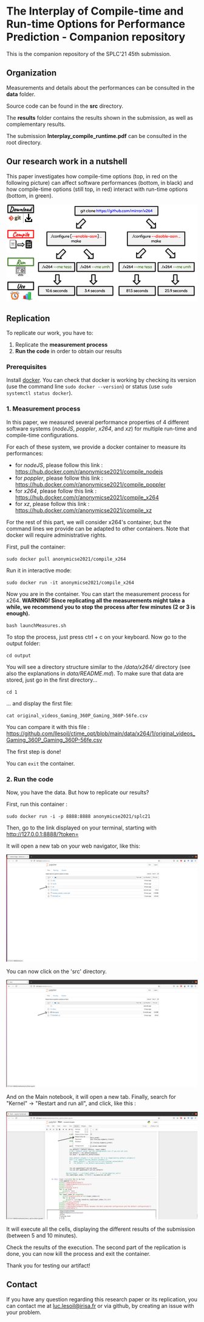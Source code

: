 # The Interplay of Compile-time and Run-time Options for Performance Prediction - Companion repository 

This is the companion repository of the SPLC'21 45th submission.

## Organization

Measurements and details about the performances can be consulted in the **data** folder.

Source code can be found in the **src** directory.

The **results** folder contains the results shown in the submission, as well as complementary results.

The submission **Interplay_compile_runtime.pdf** can be consulted in the root directory.

## Our research work in a nutshell

This paper investigates how compile-time options (top, in red on the following picture) can affect software performances (bottom, in black) and how compile-time options (still top, in red) interact with run-time options (bottom, in green).

![Introduction picture](results/intro_fig_v4.png)

## Replication

To replicate our work, you have to:
1. Replicate the **measurement process**
2. **Run the code** in order to obtain our results

### Prerequisites

Install [docker](https://docs.docker.com/get-docker/). You can check that docker is working by checking its version (use the command line ```sudo docker --version```) or status (use ```sudo systemctl status docker```).

### 1. Measurement process

In this paper, we measured several performance properties of 4 different software systems (*nodeJS*, *poppler*, *x264*, and *xz*) for multiple run-time and compile-time configurations. 

For each of these system, we provide a docker container to measure its performances:
- for *nodeJS*, please follow this link : https://hub.docker.com/r/anonymicse2021/compile_nodejs
- for *poppler*, please follow this link : https://hub.docker.com/r/anonymicse2021/compile_poppler
- for *x264*, please follow this link : https://hub.docker.com/r/anonymicse2021/compile_x264
- for *xz*, please follow this link : https://hub.docker.com/r/anonymicse2021/compile_xz

For the rest of this part, we will consider x264's container, but the command lines we provide can be adapted to other containers. Note that docker will require administrative rights.

First, pull the container:

`sudo docker pull anonymicse2021/compile_x264`

Run it in interactive mode:

`sudo docker run -it anonymicse2021/compile_x264`

Now you are in the container. You can start the measurement process for x264. **WARNING! Since replicating all the measurements might take a while, we recommend you to stop the process after few minutes (2 or 3 is enough).**

`bash launchMeasures.sh`

To stop the process, just press ctrl + c on your keyboard. Now go to the output folder:

`cd output`

You will see a directory structure similar to the */data/x264/* directory (see also the explanations in *data/README.md*). To make sure that data are stored, just go in the first directory...

`cd 1`

... and display the first file:

`cat original_videos_Gaming_360P_Gaming_360P-56fe.csv`

You can compare it with this file : https://github.com/llesoil/ctime_opt/blob/main/data/x264/1/original_videos_Gaming_360P_Gaming_360P-56fe.csv

The first step is done!

You can `exit` the container.

### 2. Run the code

Now, you have the data. But how to replicate our results?

First, run this container :

`sudo docker run -i -p 8888:8888 anonymicse2021/splc21`

Then, go to the link displayed on your terminal, starting with http://127.0.0.1:8888/?token=

It will open a new tab on your web navigator, like this:

![Rep1](results/others/replication1.png)

You can now click on the 'src' directory.

![Rep2](results/others/replication2.png)

And on the Main notebook, it will open a new tab. Finally, search for "Kernel" -> "Restart and run all", and click, like this :

![Rep3](results/others/replication3.png)

It will execute all the cells, displaying the different results of the submission (between 5 and 10 minutes).

Check the results of the execution. The second part of the replication is done, you can now kill the process and exit the container.

Thank you for testing our artifact!


## Contact

If you have any question regarding this research paper or its replication, you can contact me at luc.lesoil@irisa.fr or via github, by creating an issue with your problem.


